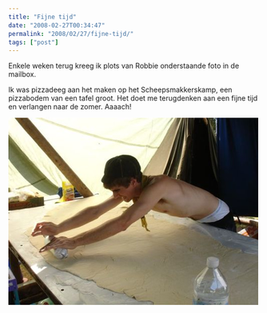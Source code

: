 ```yaml
---
title: "Fijne tijd"
date: "2008-02-27T00:34:47"
permalink: "2008/02/27/fijne-tijd/"
tags: ["post"]
---
```

Enkele weken terug kreeg ik plots van Robbie onderstaande foto in de mailbox.

Ik was pizzadeeg aan het maken op het Scheepsmakkerskamp, een pizzabodem van een tafel groot. Het doet me terugdenken aan een fijne tijd en verlangen naar de zomer. Aaaach!

![Pizza](/images/blog/2008/02/pizza.jpg)
